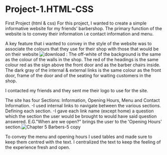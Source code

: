 # Project-1.HTML-CSS
First Project (html &amp; css)
For this project, I wanted to create a simple informative website for my friends' barbershop.
The primary function of the website is to convey their information i.e contact information and menu.

A key feature that i wanted to convey in the style of the website was to associate the colours that they use for their shop with those that would be on their website ![download](https://user-images.githubusercontent.com/111524861/198842847-eb8a5ec9-686e-4740-9903-26f2dde6ab6c.jpg)
:
The off-white of the background is the same as the colour of the walls in the shop.
The red of the headings is the same colour red as the sign above the front door and as the barber chairs inside.
The dark gray of the internal & external links is the same colour as the front door, frame of the door and of the seating for waiting customers in the shop.

I contacted my friends and they sent me their logo to use for the site.

The site has four Sections: Information, Opening Hours, Menu and Contact Information. 
-I used internal links to navigate between the various sections. Defining each section.
-I gave each link name (except home) a question which the section the user would be brought to would have said question answered. E.G."When are we open?" brings the user to the 'Opening Hours' section.![Chapter 5 Barbers-5 copy](https://user-images.githubusercontent.com/111524861/198842765-f6d74e98-7bf8-4142-85ee-49083375c8d0.PNG)

To convey the menu and opening hours I used tables and made sure to keep them centred with the text. I centralized the text to keep the feeling of the experience fresh and open.
